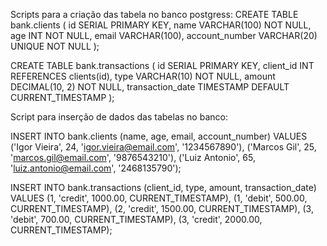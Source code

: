 Scripts para a criação das tabela no banco postgress:
CREATE TABLE bank.clients (
    id SERIAL PRIMARY KEY,
    name VARCHAR(100) NOT NULL,
    age INT NOT NULL,
    email VARCHAR(100),
    account_number VARCHAR(20) UNIQUE NOT NULL
);

CREATE TABLE bank.transactions (
    id SERIAL PRIMARY KEY,
    client_id INT REFERENCES clients(id),
    type VARCHAR(10) NOT NULL,
    amount DECIMAL(10, 2) NOT NULL,
    transaction_date TIMESTAMP DEFAULT CURRENT_TIMESTAMP
);

Script para inserção de dados das tabelas no banco:

INSERT INTO bank.clients (name, age, email, account_number) VALUES
('Igor Vieira', 24, 'igor.vieira@email.com', '1234567890'),
('Marcos Gil', 25, 'marcos.gil@email.com', '9876543210'),
('Luiz Antonio', 65, 'luiz.antonio@email.com', '2468135790');

INSERT INTO bank.transactions (client_id, type, amount, transaction_date) VALUES
(1, 'credit', 1000.00, CURRENT_TIMESTAMP),
(1, 'debit', 500.00, CURRENT_TIMESTAMP),
(2, 'credit', 1500.00, CURRENT_TIMESTAMP),
(3, 'debit', 700.00, CURRENT_TIMESTAMP),
(3, 'credit', 2000.00, CURRENT_TIMESTAMP);
